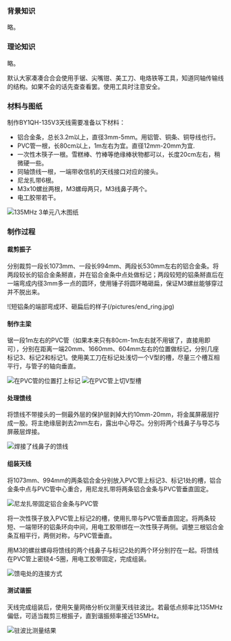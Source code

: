 ### 背景知识
略。
### 理论知识
略。
	
默认大家凑凑合合会使用手锯、尖嘴钳、美工刀、电烙铁等工具，知道同轴传输线的结构。如果不会的话先查查看罢。使用工具时注意安全。

### 材料与图纸
制作BY1QH-135V3天线需要准备以下材料：

- 铝合金条，总长3.2m以上，直径3mm-5mm。用铝管、铜条、铜导线也行。
- PVC管一根，长80cm以上，1m左右为宜。直径12mm-20mm为宜.
- 一次性木筷子一根。雪糕棒、竹棒等绝缘棒状物都可以，长度20cm左右，稍微硬一些。
- 同轴馈线一根，一端带收信机的天线接口对应的接头。
- 尼龙扎带6根。
- M3x10螺丝两根，M3螺母两只，M3线鼻子两个。
- 电工胶带若干。

![135MHz 3单元八木图纸](/pictures/schematic.png)	
	
### 制作过程
#### 裁剪振子
分别裁剪一段长1073mm、一段长994mm、两段长530mm左右的铝合金条。将两段较长的铝合金条掰直，并在铝合金条中点处做标记；两段较短的铝条掰直后在一端弯成内径3mm多一点的圆环，使用锤子将圆环略砸扁，保证M3螺丝能够穿过并不脱出来。

![短铝条的端部弯成环、砸扁后的样子(/pictures/end_ring.jpg)

#### 制作主梁
锯一段1m左右的PVC管（如果本来只有80cm-1m左右就不用锯了，直接用即可），分别在距离一端20mm、1660mm、604mm左右的位置做标记，分别几座标记3、标记2和标记1。使用美工刀在标记处浅切一个V型的槽，尽量三个槽互相平行，与管子的轴向垂直。
	
![在PVC管的位置打上标记](/pictures/marker.jpg)
![在PVC管上切V型槽](/pictures/vcut.jpg)

#### 处理馈线
将馈线不带接头的一侧最外层的保护层剥掉大约10mm-20mm，将金属屏蔽层拧成一股。将主绝缘层剥去2mm左右，露出中心导芯。分别将两个线鼻子与导芯与屏蔽层焊接。

![焊接了线鼻子的馈线](/pictures/coax.jpg)

#### 组装天线
将1073mm、994mm的两条铝合金分别放入PVC管上标记3、标记1处的槽，铝合金条中点与PVC管中心重合，用尼龙扎带将两条铝合金条与PVC管垂直固定。

![尼龙扎带固定铝合金条与PVC管](/pictures/cross.jpg)

将一次性筷子放入PVC管上标记2的槽，使用扎带与PVC管垂直固定。将两条较短、一端带环的铝条环向中间，用电工胶带绑在一次性筷子两侧。调整三根铝合金条互相平行，两侧对称，与PVC管垂直。
	
用M3的螺丝螺母将馈线的两个线鼻子与标记2处的两个环分别拧在一起。将馈线在PVC管上密绕4-5圈，用电工胶带固定，完成组装。

![馈电处的连接方式](/pictures/feeder.jpg)
	
#### 测试谐振
天线完成组装后，使用矢量网络分析仪测量天线驻波比。若最低点频率比135MHz偏低，可适当裁剪三根振子，直到谐振频率接近135MHz。

![驻波比测量结果](/pictures/vswr.png)
